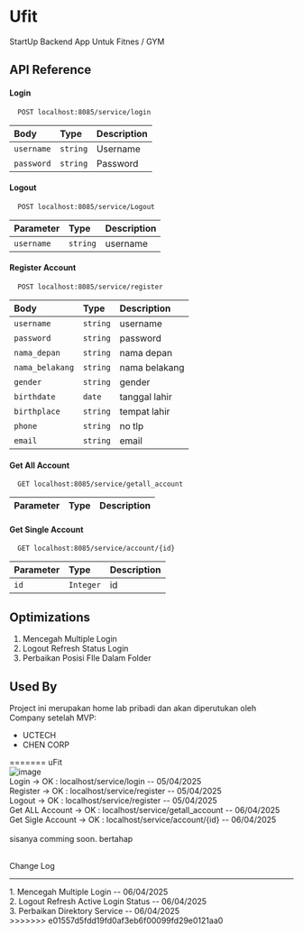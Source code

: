 
# Ufit

StartUp Backend App Untuk Fitnes / GYM


## API Reference

#### Login

```http
  POST localhost:8085/service/login
```

| Body | Type     | Description                |
| :-------- | :------- | :------------------------- |
| `username` | `string` | Username |
| `password` | `string` | Password |

#### Logout

```http
  POST localhost:8085/service/Logout
```

| Parameter | Type     | Description                       |
| :-------- | :------- | :-------------------------------- |
| `username`      | `string` | username |

#### Register Account

```http
  POST localhost:8085/service/register
```

| Body | Type     | Description                       |
| :-------- | :------- | :-------------------------------- |
| `username`      | `string` | username |
| `password`      | `string` | password |
| `nama_depan`      | `string` | nama depan |
| `nama_belakang`      | `string` | nama belakang |
| `gender`      | `string` | gender |
| `birthdate`      | `date` | tanggal lahir |
| `birthplace`      | `string` | tempat lahir |
| `phone`      | `string` | no tlp |
| `email`      | `string` | email |

#### Get All Account

```http
  GET localhost:8085/service/getall_account
```

| Parameter | Type     | Description                       |
| :-------- | :------- | :-------------------------------- |


#### Get Single Account

```http
  GET localhost:8085/service/account/{id}
```

| Parameter | Type     | Description                       |
| :-------- | :------- | :-------------------------------- |
| `id`      | `Integer` | id |



## Optimizations

1. Mencegah Multiple Login
2. Logout Refresh Status Login
3. Perbaikan Posisi FIle Dalam Folder



## Used By

Project ini merupakan home lab pribadi dan akan diperutukan oleh Company setelah MVP:

- UCTECH
- CHEN CORP

=======
uFit <br>
![image](https://github.com/user-attachments/assets/72f07489-a229-4571-9015-4213b1af9d14)
<br>
Login -> OK : localhost/service/login -- 05/04/2025<br> 
Register -> OK : localhost/service/register -- 05/04/2025<br>
Logout -> OK : localhost/service/register -- 05/04/2025<br>
Get ALL Account -> OK : localhost/service/getall_account -- 06/04/2025<br>
Get Sigle Account -> OK : localhost/service/account/{id} -- 06/04/2025<br>
<br>
sisanya comming soon. bertahap<br>

<br>
Change Log <br>
<hr>
1. Mencegah Multiple Login -- 06/04/2025 <br>
2. Logout Refresh Active Login Status -- 06/04/2025 <br>
3. Perbaikan Direktory Service -- 06/04/2025 <br>
>>>>>>> e01557d5fdd19fd0af3eb6f00099fd29e0121aa0
